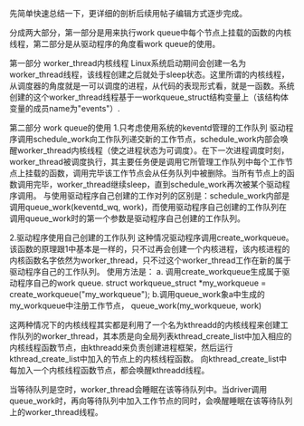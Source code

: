 先简单快速总结一下，更详细的剖析后续用帖子编辑方式逐步完成。
 
 分成两大部分，第一部分是用来执行work queue中每个节点上挂载的函数的内核线程，第二部分是从驱动程序的角度看work queue的使用。
 
 第一部分 worker_thread内核线程
 Linux系统启动期间会创建一名为worker_thread线程，该线程创建之后就处于sleep状态。这里所谓的内核线程，从调度器的角度就是一可以调度的进程，从代码的表现形式看，就是一函数。系统创建的这个worker_thread线程基于一workqueue_struct结构变量上（该结构体变量的成员name为"events"）.
 
 第二部分 work queue的使用
 1.只考虑使用系统的keventd管理的工作队列
 驱动程序调用schedule_work向工作队列递交新的工作节点，schedule_work内部会唤醒worker_thread内核线程（使之进程状态为可调度）。在下一次进程调度时刻，worker_thread被调度执行，其主要任务便是调用它所管理工作队列中每个工作节点上挂载的函数，调用完毕该工作节点会从任务队列中被删除。当所有节点上的函数调用完毕，worker_thread继续sleep，直到schedule_work再次被某个驱动程序调用。
 与使用驱动程序自己创建的工作对列的区别是：schedule_work内部是调用queue_work(keventd_wq, work)，而使用驱动程序自己创建的工作队列在调用queue_work时的第一个参数是驱动程序自己创建的工作队列。
 
 2.驱动程序使用自己创建的工作队列
 这种情况驱动程序调用create_workqueue。该函数的原理跟1中基本是一样的，只不过再会创建一个内核进程，该内核进程的内核函数名字依然为worker_thread，只不过这个worker_thread工作在新的属于驱动程序自己的工作队列。
 使用方法是：
 a. 调用create_workqueue生成属于驱动程序自己的work queue. struct workqueue_struct *my_workqueue = create_workqueue("my_workqueue");
 b.调用queue_work象a中生成的my_workqueue中注册工作节点， queue_work(my_workqueue, work)
 
 这两种情况下的内核线程其实都是利用了一个名为kthreadd的内核线程来创建工作队列的worker_thread，其本质是向全局列表kthread_create_list中加入相应的内核线程函数节点，由kthreadd来负责创建进程框架，然后运行kthread_create_list中加入的节点上的内核线程函数。
 向kthread_create_list中每加入一个内核线程函数节点，都会唤醒kthreadd线程。
 
 当等待队列是空时，worker_thread会睡眠在该等待队列中。当driver调用queue_work时，再向等待队列中加入工作节点的同时，会唤醒睡眠在该等待队列上的worker_thread线程。



​                                 